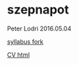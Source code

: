 # szepnapot
Peter Lodri
2016.05.04

[syllabus fork](https://github.com/szepnapot/velox-syllabus "fork")

[CV html](https://szepnapot.github.io "CV page")

